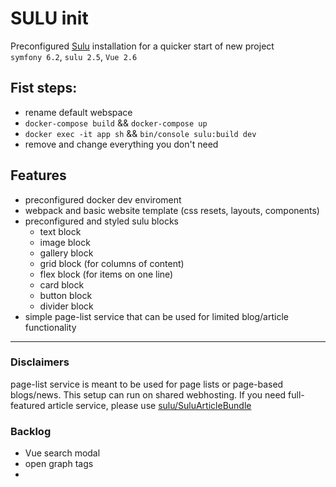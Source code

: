 <h1>SULU init</h1>

Preconfigured [Sulu](https://sulu.io) installation for a quicker start of new project  
`symfony 6.2`, `sulu 2.5`, `Vue 2.6`

## Fist steps:
- rename default webspace
- `docker-compose build` && `docker-compose up`
- `docker exec -it app sh` && `bin/console sulu:build dev`
- remove and change everything you don't need

## Features
- preconfigured docker dev enviroment
- webpack and basic website template (css resets, layouts, components)
- preconfigured and styled sulu blocks 
  - text block
  - image block
  - gallery block
  - grid block (for columns of content)
  - flex block (for items on one line)
  - card block 
  - button block
  - divider block 
- simple page-list service that can be used for limited blog/article functionality

---

### Disclaimers
page-list service is meant to be used for page lists or page-based blogs/news. This setup can run on shared webhosting. If you need full-featured article service, please use [sulu/SuluArticleBundle](https://github.com/sulu/SuluArticleBundle)

### Backlog
- Vue search modal
- open graph tags
- 
